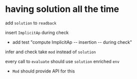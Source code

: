 # having solution all the time

add `solution` to `readback`

insert `ImplicitAp` during check

- add test "compute ImplicitAp -- insertion -- during check"

infer and check take `mod` instead of `solution`

every call to `evaluate` should use `solution` enriched `env`

- `Mod` should provide API for this
